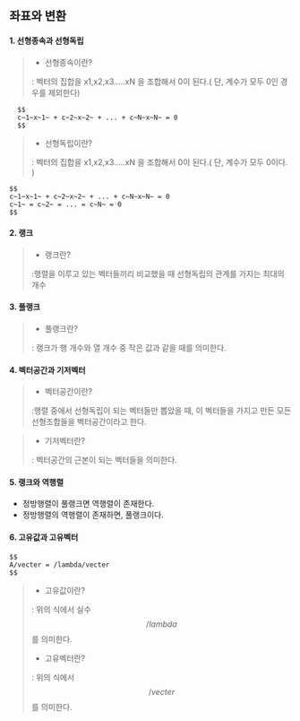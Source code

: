 ## 좌표와 변환

#### 1. 선형종속과 선형독립
>- 선형종속이란?
>
>: 벡터의 집합을 x1,x2,x3.....xN 을 조합해서 0이 된다.( 단, 계수가 모두 0인 경우를 제외한다)
```
  $$
  c~1~x~1~ + c~2~x~2~ + ... + c~N~x~N~ = 0 
  $$
```
>- 선형독립이란?
>
>: 벡터의 집합을 x1,x2,x3.....xN 을 조합해서 0이 된다.( 단, 계수가 모두 0이다. )
```
$$
c~1~x~1~ + c~2~x~2~ + ... + c~N~x~N~ = 0
c~1~ = c~2~ = ... = c~N~ = 0
$$
```

#### 2. 랭크
>- 랭크란?
>
>:행렬을 이루고 있는 벡터들끼리 비교했을 때 선형독립의 관계를 가지는 최대의 개수

#### 3. 풀랭크
>- 풀랭크란?
>
>: 랭크가 행 개수와 열 개수 중 작은 값과 같을 때를 의미한다.

#### 4. 벡터공간과 기저벡터
>- 벡터공간이란?
>
>:행렬 중에서 선형독립이 되는 벡터들만 뽑았을 때, 이 벡터들을 가지고 만든 모든 선형조합들을 벡터공간이라고 한다.

>- 기저벡터란?
>
>: 벡터공간의 근본이 되는 벡터들을 의미한다.

#### 5. 랭크와 역행렬
- 정방행렬이 풀랭크면 역행렬이 존재한다.
- 정방행렬의 역행렬이 존재하면, 풀랭크이다.

#### 6. 고유값과 고유벡터
```
$$
A/vecter = /lambda/vecter
$$
```
>- 고유값이란?
>
>: 위의 식에서 실수 $$/lambda $$ 를 의미한다.
>- 고유벡터란?
>
>: 위의 식에서 $$/vecter $$ 를 의미한다.
